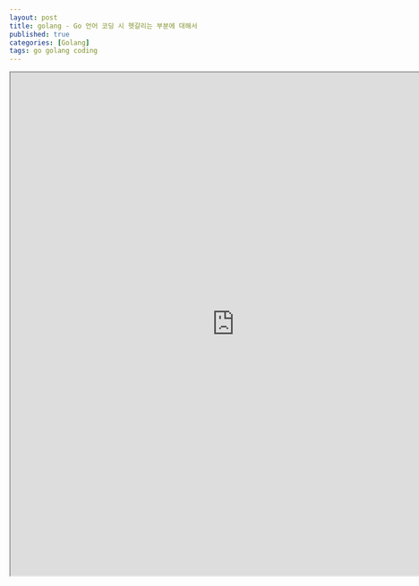 ```yaml
---
layout: post
title: golang - Go 언어 코딩 시 헷갈리는 부분에 대해서
published: true
categories: [Golang]
tags: go golang coding
---
```

<iframe width="800" height="900" src="https://docs.google.com/document/d/e/2PACX-1vQyj9d4WZI6Wnl8MI66mnEoSenUj8SBH3LMMftmEHdRJJnDRyQjTSEyGR0KkD8FmS7FHKd58yChxMr3/pub?embedded=true"></iframe>    
  